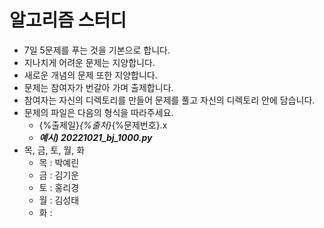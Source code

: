 # 알고리즘 스터디

- 7일 5문제를 푸는 것을 기본으로 합니다.
- 지나치게 어려운 문제는 지양합니다.
- 새로운 개념의 문제 또한 지양합니다.
- 문제는 참여자가 번갈아 가며 출제합니다.
- 참여자는 자신의 디렉토리를 만들어 문제를 풀고 자신의 디렉토리 안에 담습니다.
- 문제의 파일은 다음의 형식을 따라주세요.
  - {%출제일}_{%출처}_{%문제번호}.x
  - ***예시) 20221021_bj_1000.py***
- 목, 금, 토, 월, 화
  - 목 : 박예린
  - 금 : 김기운
  - 토 : 홍리경
  - 월 : 김성태
  - 화 :
